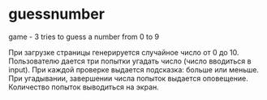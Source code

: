 # guessnumber
game  - 3 tries to guess a number from 0 to 9


При загрузке страницы генерируется случайное число от 0 до 10. 
Пользователю дается три попытки угадать число (число вводиться в input). 
При каждой проверке выдается подсказка: больше или меньше. 
При угадывании, завершении числа попыток выдается оповещение. 
Количество попыток выводиться на экран.
